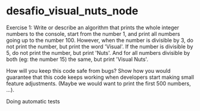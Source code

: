 # desafio_visual_nuts_node

Exercise 1:
Write or describe an algorithm that prints the whole integer numbers to the console, start
from the number 1, and print all numbers going up to the number 100.
However, when the number is divisible by 3, do not print the number, but print the word
'Visual'. If the number is divisible by 5, do not print the number, but print 'Nuts'. And for
all numbers divisible by both (eg: the number 15) the same, but print 'Visual Nuts'.


How will you keep this code safe from bugs? Show how you would guarantee that this code
keeps working when developers start making small feature adjustments. (Maybe we would
want to print the first 500 numbers, ...).

Doing automatic tests
